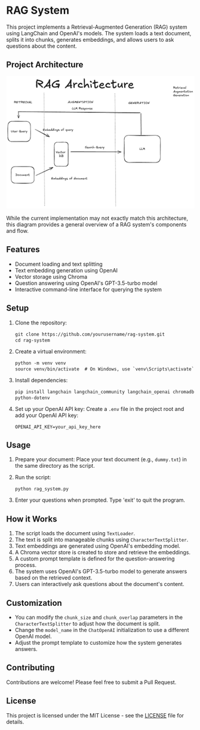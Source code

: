 # RAG System

This project implements a Retrieval-Augmented Generation (RAG) system using LangChain and OpenAI's models. The system loads a text document, splits it into chunks, generates embeddings, and allows users to ask questions about the content.

## Project Architecture

![RAG Arch Overview.](docs/diagrams/RAG_Arch.png)

While the current implementation may not exactly match this architecture, this diagram provides a general overview of a RAG system's components and flow.

## Features

- Document loading and text splitting
- Text embedding generation using OpenAI
- Vector storage using Chroma
- Question answering using OpenAI's GPT-3.5-turbo model
- Interactive command-line interface for querying the system

## Setup

1. Clone the repository:
   ```
   git clone https://github.com/yourusername/rag-system.git
   cd rag-system
   ```

2. Create a virtual environment:
   ```
   python -m venv venv
   source venv/bin/activate  # On Windows, use `venv\Scripts\activate`
   ```

3. Install dependencies:
   ```
   pip install langchain langchain_community langchain_openai chromadb python-dotenv
   ```

4. Set up your OpenAI API key:
   Create a `.env` file in the project root and add your OpenAI API key:
   ```
   OPENAI_API_KEY=your_api_key_here
   ```

## Usage

1. Prepare your document:
   Place your text document (e.g., `dummy.txt`) in the same directory as the script.

2. Run the script:
   ```
   python rag_system.py
   ```

3. Enter your questions when prompted. Type 'exit' to quit the program.

## How it Works

1. The script loads the document using `TextLoader`.
2. The text is split into manageable chunks using `CharacterTextSplitter`.
3. Text embeddings are generated using OpenAI's embedding model.
4. A Chroma vector store is created to store and retrieve the embeddings.
5. A custom prompt template is defined for the question-answering process.
6. The system uses OpenAI's GPT-3.5-turbo model to generate answers based on the retrieved context.
7. Users can interactively ask questions about the document's content.

## Customization

- You can modify the `chunk_size` and `chunk_overlap` parameters in the `CharacterTextSplitter` to adjust how the document is split.
- Change the `model_name` in the `ChatOpenAI` initialization to use a different OpenAI model.
- Adjust the prompt template to customize how the system generates answers.

## Contributing

Contributions are welcome! Please feel free to submit a Pull Request.

## License

This project is licensed under the MIT License - see the [LICENSE](LICENSE) file for details.